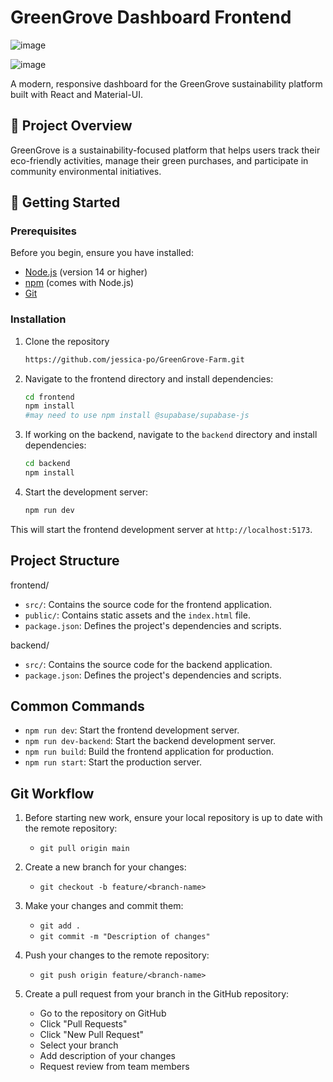 # GreenGrove Dashboard Frontend

![image](https://github.com/user-attachments/assets/5fd42e13-e396-4f12-92ae-1284bd03a21d)

![image](https://github.com/user-attachments/assets/43359eb6-ee23-4957-9589-7f34b00137a0)

A modern, responsive dashboard for the GreenGrove sustainability platform built with React and Material-UI.

## 🌱 Project Overview

GreenGrove is a sustainability-focused platform that helps users track their eco-friendly activities, manage their green purchases, and participate in community environmental initiatives.

## 🚀 Getting Started

### Prerequisites

Before you begin, ensure you have installed:

- [Node.js](https://nodejs.org/) (version 14 or higher)
- [npm](https://www.npmjs.com/) (comes with Node.js)
- [Git](https://git-scm.com/downloads)

### Installation

1. Clone the repository

    ```bash
    https://github.com/jessica-po/GreenGrove-Farm.git
    ```

1. Navigate to the frontend directory and install dependencies:

    ```bash
    cd frontend
    npm install
    #may need to use npm install @supabase/supabase-js
    ```

1. If working on the backend, navigate to the `backend` directory and install dependencies:

    ```bash
    cd backend
    npm install
    ```

1. Start the development server:

    ```bash
    npm run dev
    ```

This will start the frontend development server at `http://localhost:5173`.

## Project Structure

frontend/

- `src/`: Contains the source code for the frontend application.
- `public/`: Contains static assets and the `index.html` file.
- `package.json`: Defines the project's dependencies and scripts.

backend/

- `src/`: Contains the source code for the backend application.
- `package.json`: Defines the project's dependencies and scripts.

## Common Commands

- `npm run dev`: Start the frontend development server.
- `npm run dev-backend`: Start the backend development server.
- `npm run build`: Build the frontend application for production.
- `npm run start`: Start the production server.

## Git Workflow

1. Before starting new work, ensure your local repository is up to date with the remote repository:
    - `git pull origin main`

1. Create a new branch for your changes:
    - `git checkout -b feature/<branch-name>`

1. Make your changes and commit them:
    - `git add .`
    - `git commit -m "Description of changes"`

1. Push your changes to the remote repository:
    - `git push origin feature/<branch-name>`

1. Create a pull request from your branch in the GitHub repository:
    - Go to the repository on GitHub
    - Click "Pull Requests"
    - Click "New Pull Request"
    - Select your branch
    - Add description of your changes
    - Request review from team members
